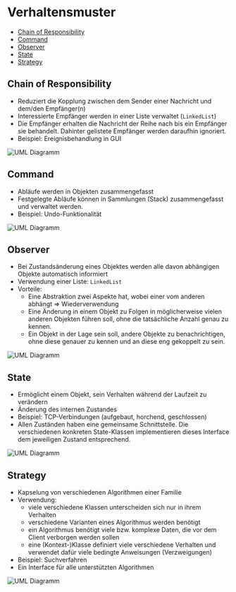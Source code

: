 # Verhaltensmuster

- [Chain of Responsibility](#chain-of-responsibility)
- [Command](#command)
- [Observer](#observer)
- [State](#state)
- [Strategy](#strategy)

## Chain of Responsibility

- Reduziert die Kopplung zwischen dem Sender einer Nachricht und dem/den Empfänger(n)
- Interessierte Empfänger werden in einer Liste verwaltet (`LinkedList`)
- Die Empfänger erhalten die Nachricht der Reihe nach bis ein Empfänger sie behandelt. Dahinter gelistete Empfänger werden daraufhin ignoriert.
- Beispiel: Ereignisbehandlung  in GUI

![UML Diagramm](https://upload.wikimedia.org/wikipedia/commons/thumb/4/40/Zustaendigkeitskette.svg/472px-Zustaendigkeitskette.svg.png)

## Command

- Abläufe werden in Objekten zusammengefasst
- Festgelegte Abläufe können in Sammlungen (Stack) zusammengefasst und verwaltet werden.
- Beispiel: Undo-Funktionalität

![UML Diagramm](https://www.philipphauer.de/study/se/design-pattern/command/command-beschreibung.svg)

## Observer

- Bei Zustandsänderung eines Objektes werden alle davon abhängigen Objekte automatisch informiert
- Verwendung einer Liste: `LinkedList`
- Vorteile:
	- Eine Abstraktion zwei Aspekte hat, wobei einer vom anderen abhängt => Wiederverwendung
	- Eine Änderung in einem Objekt zu Folgen in möglicherweise vielen anderen Objekten führen soll, ohne die tatsächliche Anzahl genau zu kennen.
	- Ein Objekt in der Lage sein soll, andere Objekte zu benachrichtigen, ohne diese genauer zu kennen und an diese eng gekoppelt zu sein.

![UML Diagramm](https://www.philipphauer.de/study/se/design-pattern/observer/observer-def.svg)

## State

- Ermöglicht einem Objekt, sein Verhalten während der Laufzeit zu verändern
- Änderung des internen Zustandes
- Beispiel: TCP-Verbindungen (aufgebaut, horchend, geschlossen)
- Allen Zuständen haben eine gemeinsame Schnittstelle. Die verschiedenen konkreten State-Klassen implementieren dieses Interface dem jeweiligen Zustand entsprechend.

![UML Diagramm](https://www.philipphauer.de/study/se/design-pattern/state/beschreibung.svg)

## Strategy

- Kapselung von verschiedenen Algorithmen einer Familie
- Verwendung:
	- viele verschiedene Klassen unterscheiden sich nur in ihrem Verhalten
	- verschiedene Varianten eines Algorithmus werden benötigt
	- ein Algorithmus benötigt viele bzw. komplexe Daten, die vor dem Client verborgen werden sollen
	- eine (Kontext-)Klasse definiert viele verschiedene Verhalten und verwendet dafür viele bedingte Anweisungen (Verzweigungen)
- Beispiel: Suchverfahren
- Ein Interface für alle unterstützten Algorithmen

![UML Diagramm](https://www.philipphauer.de/study/se/design-pattern/strategy/strategy.svg)
